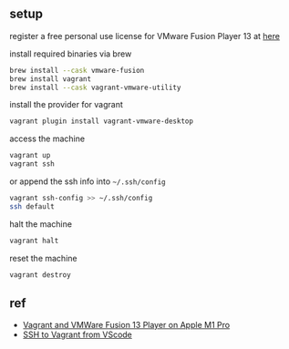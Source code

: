 ## setup

register a free personal use license for VMware Fusion Player 13 at [here](https://customerconnect.vmware.com/evalcenter?p=fusion-player-personal-13)

install required binaries via brew

```sh
brew install --cask vmware-fusion
brew install vagrant
brew install --cask vagrant-vmware-utility
```

install the provider for vagrant

```sh
vagrant plugin install vagrant-vmware-desktop
```

access the machine

```sh
vagrant up
vagrant ssh
```

or append the ssh info into `~/.ssh/config`

```sh
vagrant ssh-config >> ~/.ssh/config
ssh default
```

halt the machine

```sh
vagrant halt
```

reset the machine

```sh
vagrant destroy
```

## ref

- [Vagrant and VMWare Fusion 13 Player on Apple M1 Pro](https://gist.github.com/sbailliez/2305d831ebcf56094fd432a8717bed93)
- [SSH to Vagrant from VScode](https://medium.com/@lizrice/ssh-to-vagrant-from-vscode-5b2c5996bc0e)
